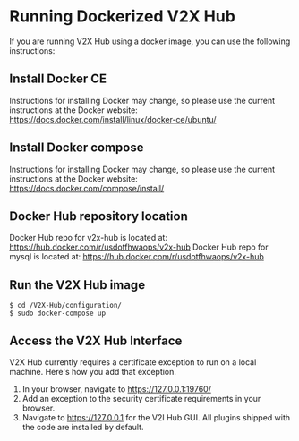 # Running Dockerized V2X Hub

If you are running V2X Hub using a docker image, you can use the following instructions:

## Install Docker CE

Instructions for installing Docker may change, so please use the current instructions at the Docker website:
https://docs.docker.com/install/linux/docker-ce/ubuntu/

## Install Docker compose

Instructions for installing Docker may change, so please use the current instructions at the Docker website:
https://docs.docker.com/compose/install/

## Docker Hub repository location

Docker Hub repo for v2x-hub is located at: https://hub.docker.com/r/usdotfhwaops/v2x-hub
Docker Hub repo for mysql is located at: https://hub.docker.com/r/usdotfhwaops/v2x-hub

## Run the V2X Hub image
```
$ cd /V2X-Hub/configuration/
$ sudo docker-compose up
```

## Access the V2X Hub Interface

V2X Hub currently requires a certificate exception to run on a local machine.  Here's how you add that exception.

1.  In your browser, navigate to https://127.0.0.1:19760/
2.  Add an exception to the security certificate requirements in your browser.
3.  Navigate to https://127.0.0.1 for the V2I Hub GUI.  All plugins shipped with the code are installed by default.